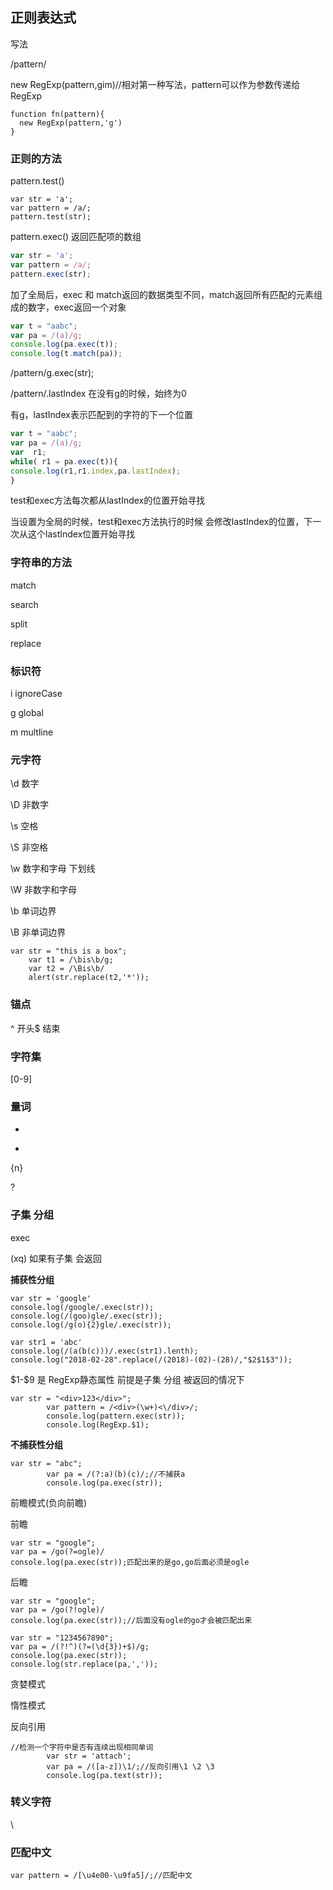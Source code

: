 ## 正则表达式

写法

/pattern/

new RegExp(pattern,gim)//相对第一种写法，pattern可以作为参数传递给RegExp

```
function fn(pattern){
  new RegExp(pattern,'g')
}
```



### 正则的方法

pattern.test()

```
var str = 'a';
var pattern = /a/;
pattern.test(str);
```

pattern.exec() 返回匹配项的数组

```javascript
var str = 'a';
var pattern = /a/;
pattern.exec(str);
```

加了全局后，exec 和 match返回的数据类型不同，match返回所有匹配的元素组成的数字，exec返回一个对象

```javascript
var t = "aabc";
var pa = /(a)/g;
console.log(pa.exec(t));
console.log(t.match(pa));
```

/pattern/g.exec(str);

/pattern/.lastIndex 在没有g的时候，始终为0

有g，lastIndex表示匹配到的字符的下一个位置

```javascript
var t = "aabc";
var pa = /(a)/g;
var  r1;
while( r1 = pa.exec(t)){
console.log(r1,r1.index,pa.lastIndex);
}
```

test和exec方法每次都从lastIndex的位置开始寻找

当设置为全局的时候，test和exec方法执行的时候 会修改lastIndex的位置，下一次从这个lastIndex位置开始寻找

### 字符串的方法

match

search

split

replace

### 标识符

i ignoreCase

g global

m multline

### 元字符

\d 数字

\D 非数字

\s 空格

\S 非空格

\w 数字和字母 下划线

\W 非数字和字母 

\b 单词边界

\B 非单词边界

```
var str = "this is a box";
    var t1 = /\bis\b/g;
    var t2 = /\Bis\b/
    alert(str.replace(t2,'*'));
```



### 锚点

^ 开头$ 结束

### 字符集

[0-9]

### 量词

*

+

{n}

?

### 子集 分组

exec

(xq) 如果有子集 会返回

**捕获性分组**

```
var str = 'google'
console.log(/google/.exec(str));
console.log(/(goo)gle/.exec(str));
console.log(/g(o){2}gle/.exec(str));

var str1 = 'abc'
console.log(/(a(b(c)))/.exec(str1).lenth);
console.log("2018-02-28".replace(/(2018)-(02)-(28)/,"$2$1$3"));
```

\$1-\$9 是 RegExp静态属性 前提是子集 分组 被返回的情况下

```
var str = "<div>123</div>";
        var pattern = /<div>(\w+)<\/div>/;
        console.log(pattern.exec(str));
        console.log(RegExp.$1);
```

**不捕获性分组**

```
var str = "abc";
        var pa = /(?:a)(b)(c)/;//不捕获a
        console.log(pa.exec(str));
```

前瞻模式(负向前瞻)

前瞻

```
var str = "google";
var pa = /go(?=ogle)/ 
console.log(pa.exec(str));匹配出来的是go,go后面必须是ogle
```

后瞻

```
var str = "google";
var pa = /go(?!ogle)/
console.log(pa.exec(str));//后面没有ogle的go才会被匹配出来
```

```
var str = "1234567890";
var pa = /(?!^)(?=(\d{3})+$)/g;
console.log(pa.exec(str));
console.log(str.replace(pa,','));
```

贪婪模式

惰性模式

反向引用

```
//检测一个字符中是否有连续出现相同单词
        var str = 'attach';
        var pa = /([a-z])\1/;//反向引用\1 \2 \3
        console.log(pa.text(str));
```



### 转义字符

\

### 匹配中文

```
var pattern = /[\u4e00-\u9fa5]/;//匹配中文
```

